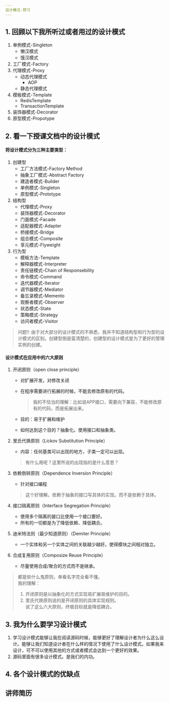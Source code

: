 ```yaml
---
设计模式-预习
---
```




## 1. 回顾以下我所听过或者用过的设计模式

1. 单例模式-Singleton
    - 懒汉模式
    - 饿汉模式
2. 工厂模式-Factory
3. 代理模式-Proxy
    - 动态代理模式
        - AOP
    - 静态代理模式
4. 模板模式-Template
    - RedisTemplate
    - TransactionTemplate
5. 装饰器模式-Decorator
6. 原型模式-Propotype

## 2. 看一下授课文档中的设计模式
#### 将设计模式分为三种主要类型：
1. 创建型
    - 工厂方法模式-Factory Method
    - 抽象工厂模式-Abstract Factory
    - 建造者模式-Builder
    - 单例模式-Singleton
    - 原型模式-Prototype
2. 结构型
    - 代理模式-Proxy
    - 装饰器模式-Decorator
    - 门面模式-Facade
    - 适配器模式-Adapter
    - 桥接模式-Bridge
    - 组合模式-Composite
    - 享元模式-Flyweight
3. 行为型
    - 模板方法-Template
    - 解释器模式-Interpreter
    - 责任链模式-Chain of Responsebility
    - 命令模式-Command
    - 迭代器模式-Iterator
    - 调节器模式-Mediator
    - 备忘录模式-Memento
    - 观察者模式-Observer
    - 状态模式-State
    - 策略模式-Strategy
    - 访问者模式-Visitor
> 问题1: 由于对大部分的设计模式的不熟悉，我并不知道结构型和行为型的设计模式的区别。创建型倒是蛮清楚的，创建型的设计模式是为了更好的管理实例的创建。 

#### 设计模式在应用中的六大原则
1. 开闭原则（open close principle）
    - 对扩展开发，对修改关闭
    - 在程序需要进行拓展的时候，不能去修改原有的代码。

        > 我的不恰当的理解：比如说APP接口，需要向下兼容，不能修改原有的代码，而是拓展出来。

    - 目的：易于扩展和维护
    - 如何达到这个目的？抽象化。使用接口和抽象类。
2. 里氏代换原则（Lickov Substitution Principle）
    - 内容：任何基类可以出现的地方，子类一定可以出现。

    > 有什么用呢？这里所说的出现指的是什么意思？
3. 依赖倒转原则（Dependence Inversion Principle）
    - 针对接口编程

    > 这个好理解。依赖于抽象的接口写具体的实现。而不是依赖于具体。

4. 接口隔离原则（Interface Segregation Principle）
    - 使用多个隔离的接口比使用一个接口要好。
    - 所有的一切都是为了降低依赖、降低耦合。
5. 迪米特法则（最少知道原则）（Demiter Principle）

    - 一个实体和另一个实体之间的关联越少越好。使得模块之间相对独立。
6. 合成复用原则（Composize Reuse Principle）

    - 尽量使用合成/聚合的方式而不是继承。

> 都是些什么鬼原则，单看名字完全看不懂。        
> 我的理解：        
> 1. 开闭原则是以抽象化的方式实现易扩展易维护的目的。   
> 2. 里氏代换原则说的是开闭原则的具体实现规则。     
>   说了这么六大原则，终极目标就是降低耦合。


## 3. 我为什么要学习设计模式
1. 学习设计模式能够让我在阅读源码时候，能够更好了理解设计者为什么这么设计。能够让我们知道设计者在什么样的情况下使用了什么设计模式。如果我来设计，可不可以使用其他的方式或者模式会达到一个更好的效果。
2. 源码里面有很多设计模式。是我们的内功。

## 4. 各个设计模式的优缺点

## 讲师简历



